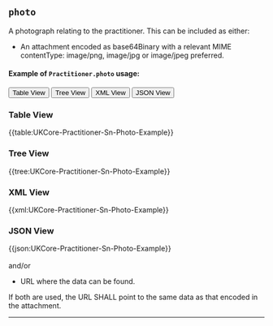 ## `photo`

A photograph relating to the practitioner. This can be included as either:

- An attachment encoded as base64Binary with a relevant MIME contentType: image/png, image/jpg or image/jpeg preferred.

#### Example of `Practitioner.photo` usage:
<div class="tab">
 <button class="tablinks active" onclick="openTab(event, 'Table View')">Table View</button>
  <button class="tablinks" onclick="openTab(event, 'Tree View')">Tree View</button>
  <button class="tablinks" onclick="openTab(event, 'XML View')">XML View</button>
  <button class="tablinks" onclick="openTab(event, 'JSON View')">JSON View</button>
</div>


<div id="Table View" class="tabcontent" style="display:block">
  <h3>Table View</h3>
{{table:UKCore-Practitioner-Sn-Photo-Example}}
</div>

<div id="Tree View" class="tabcontent">
  <h3>Tree View</h3>
{{tree:UKCore-Practitioner-Sn-Photo-Example}}
</div>

<div id="XML View" class="tabcontent">
  <h3>XML View</h3>
{{xml:UKCore-Practitioner-Sn-Photo-Example}}
</div>

<div id="JSON View" class="tabcontent">
  <h3>JSON View</h3>
{{json:UKCore-Practitioner-Sn-Photo-Example}}
</div>
<br>
and/or

- URL where the data can be found.

If both are used, the URL SHALL point to the same data as that encoded in the attachment.

---
